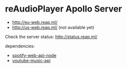 # reAudioPlayer Apollo Server

- http://eu-web.reap.ml/
- http://us-web.reap.ml/ (not available yet)

Check the server status: http://status.reap.ml/

dependencies:
- [spotify-web-api-node](https://github.com/thelinmichael/spotify-web-api-node)
- [youtube-music-api](https://github.com/emresenyuva/youtube-music-api)